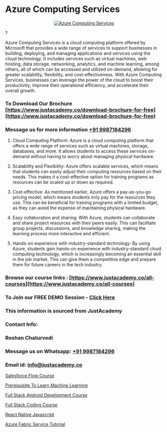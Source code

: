 # Azure Computing Services

<p align="center">
  <a href="https://justacademy.co/course-detail/microsoft-azure-training">
    <img src="https://justacademy.co/storage2/course_image/1708336833_course_image.png" alt="Azure Computing Services">
  </a>
</p>
?

Azure Computing Services is a cloud computing platform offered by Microsoft that provides a wide range of services to support businesses in building, deploying, and managing applications and services using the cloud technology. It includes services such as virtual machines, web hosting, data storage, networking, analytics, and machine learning, among others, all of which can be accessed and utilized on-demand, allowing for greater scalability, flexibility, and cost-effectiveness. With Azure Computing Services, businesses can leverage the power of the cloud to boost their productivity, improve their operational efficiency, and accelerate their overall growth.
### To Download Our Brochure [https://www.justacademy.co/download-brochure-for-free](https://www.justacademy.co/download-brochure-for-free)
### Message us for more information [+91 9987184296](https://api.whatsapp.com/send?phone=919987184296)
1) Cloud Computing Platform: Azure is a cloud computing platform that offers a wide range of services such as virtual machines, storage, databases, and more. It allows students to access these services on-demand without having to worry about managing physical hardware.

2) Scalability and Flexibility: Azure offers scalable services, which means that students can easily adjust their computing resources based on their needs. This makes it a cost-effective option for training programs as resources can be scaled up or down as required.

3) Cost-effective: As mentioned earlier, Azure offers a pay-as-you-go pricing model, which means students only pay for the resources they use. This can be beneficial for training programs with a limited budget, as they can avoid the expense of maintaining physical hardware.

4) Easy collaboration and sharing: With Azure, students can collaborate and share project resources with their peers easily. This can facilitate group projects, discussions, and knowledge sharing, making the learning process more interactive and efficient.

5) Hands-on experience with industry-standard technology: By using Azure, students gain hands-on experience with industry-standard cloud computing technology, which is increasingly becoming an essential skill in the job market. This can give them a competitive edge and prepare them for future careers in the tech industry.

### Browse our course links : [https://www.justacademy.co/all-courses](https://www.justacademy.co/all-courses) 
### To Join our FREE DEMO Session - [Click Here](https://www.justacademy.co/register-for-course-demo)


### This information is sourced from JustAcademy
### Contact Info:
### Roshan Chaturvedi
### Message us on Whatsapp: [+91 9987184296](https://api.whatsapp.com/send?phone=919987184296)
### Email id: [info@justacademy.co](mailto:info@justacademy.co)
                
[Salesforce Flow Course](https://www.linkedin.com/pulse/salesforce-flow-course-justacademy-portland-hqdhf?trackingId=01OfVixdwKIPUWyK6eFG3w%3D%3D&lipi=urn%3Ali%3Apage%3Ad_flagship3_company_admin%3Bis%2Ftn4MqQ4e8qp62a5t3uQ%3D%3D)

[Prerequisite To Learn Machine Learning](https://www.linkedin.com/pulse/prerequisite-learn-machine-learning-justacademy-pune-8dlfc?trackingId=9ZvnKhuqHKjQLZwbH3xxtQ%3D%3D&lipi=urn%3Ali%3Apage%3Ad_flagship3_company_admin%3BdDdMc5iZRQyVFQUn28yu5g%3D%3D)

[Full Stack Android Development Course](https://medium.com/@ranepooja/full-stack-android-development-course-f95ce00f24ec)

[Full Stack Coding Course](https://medium.com/@prempja40/full-stack-coding-course-c21dfcb4e224)

[React Native Javascript](https://justacademyin.github.io/Articles/React-Native-Javascript)

[Azure Fabric Service Tutorial](https://justacademyin.github.io/justacademy/azure-fabric-service-tutorial)

